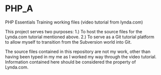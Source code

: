 # PHP_A
PHP Essentials Training working files (video tutorial from lynda.com)

This project serves two purposes:
1.) To host the source files for the Lynda.com tutorial mentioned above.
2.) To serve as a Git tutorial platform to allow myself to transition from the Subversion
    world into Git.

The source files contained in this repository are not my work, other than having been typed
in my me as I worked my way through the video tutorial.  Information contained here 
should be considered the property of Lynda.com.

